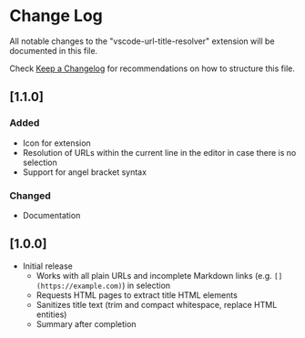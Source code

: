 # Change Log

All notable changes to the "vscode-url-title-resolver" extension will be documented in this file.

Check [Keep a Changelog](http://keepachangelog.com/) for recommendations on how to structure this file.

## [1.1.0]

### Added

- Icon for extension
- Resolution of URLs within the current line in the editor
  in case there is no selection
- Support for angel bracket syntax

### Changed

- Documentation

## [1.0.0]

- Initial release
    - Works with all plain URLs and incomplete Markdown links (e.g. `[](https://example.com)`) in selection
    - Requests HTML pages to extract title HTML elements
    - Sanitizes title text (trim and compact whitespace, replace HTML entities)
    - Summary after completion
